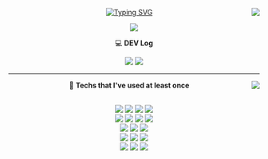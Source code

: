 <!--![Header](https://capsule-render.vercel.app/api?type=waving&color=auto&height=100&section=header)-->
<div align="center">
    <img align="right" src="https://github-readme-stats.vercel.app/api/top-langs/?username=tubus1130&theme=tokyonight&exclude_repo=Computer-Science-Engineering&layout=compact&langs_count=8&card_width=350"/>
  
 [![Typing SVG](https://readme-typing-svg.demolab.com?font=Redressed&pause=1000&color=70A5FD&center=true&width=235&lines=Developer+Dong+Ho)](https://git.io/typing-svg)
  
  
  <a href="https://hits.seeyoufarm.com"><img src="https://hits.seeyoufarm.com/api/count/incr/badge.svg?url=https%3A%2F%2Fgithub.com%2Ftubus1130%2Fhit-counter&count_bg=%23585B56&title_bg=%231D191C&icon=v.svg&icon_color=%23E10404&title=hits&edge_flat=true"/></a> 
 
  <p align="center">  </p>
  <p align="center"> 💻 <strong>DEV Log</strong> </p>  
   <a href="https://velog.io/@tubus1130"><img src="https://img.shields.io/badge/Velog-11B48A?style=plastic&logo=Velog&logoColor=white&link=https://velog.io/@tubus1130"/></a>
  <a href="https://www.notion.so/tubus1130/c0bdc067f8424daf9a4eda26aed8eab9"><img src="https://img.shields.io/badge/Notion-000000?style=plastic&logo=Notion&logoColor=white&link=https://www.notion.so/tubus1130/c0bdc067f8424daf9a4eda26aed8eab9"/></a>
</div>

 ---

<div align="center">
    <!--<img align="right" src="https://github-readme-stats.vercel.app/api?username=tubus1130&show_icons=true&theme=tokyonight"/>  -->
    <img align="right" src="http://mazassumnida.wtf/api/generate_badge?boj=tubus17"/>
  <p align="center"> 📌 <strong>Techs that I've used at least once</strong> </p> <br>
    <img src="https://img.shields.io/badge/Java-007396?style=plastic&logo=OpenJDK&logoColor=white">
    <img src="https://img.shields.io/badge/Python-3766AB?style=plastic&logo=Python&logoColor=white"/>
    <img src="https://img.shields.io/badge/C-A8B9CC?style=plastic&logo=C&logoColor=white"/>
    <img src="https://img.shields.io/badge/C++-00599C?style=plastic&logo=c%2B%2B&logoColor=white">
    <br>
    <img src="https://img.shields.io/badge/Kotlin-7F52FF?style=plastic&logo=kotlin&logoColor=white"/>
    <img src="https://img.shields.io/badge/HTML5-E34F26?style=plastic&logo=html5&logoColor=white"/>
    <img src="https://img.shields.io/badge/CSS-1572B6?style=plastic&logo=css3&logoColor=white"/>
    <img src="https://img.shields.io/badge/Javascript-F7DF1E?style=plastic&logo=javascript&logoColor=black">
    <br>
    <img src="https://img.shields.io/badge/React-61DAFB?style=plastic&logo=react&logoColor=black"> 
    <img src="https://img.shields.io/badge/Bootstrap-7952B3?style=plastic&logo=bootstrap&logoColor=white">
    <img src="https://img.shields.io/badge/Jquery-0769AD?style=plastic&logo=jquery&logoColor=white">
    <br>
    <img src="https://img.shields.io/badge/Oracle-F80000?style=plastic&logo=oracle&logoColor=white">
    <img src="https://img.shields.io/badge/MySQL-4479A1?style=plastic&logo=mysql&logoColor=white">
    <img src="https://img.shields.io/badge/Firebase-FFCA28?style=plastic&logo=firebase&logoColor=white">
    <br>
    <img src="https://img.shields.io/badge/Spring-6DB33F?style=plastic&logo=spring&logoColor=white">
    <img src="https://img.shields.io/badge/Django-092E20?style=plastic&logo=django&logoColor=white">
    <img src="https://img.shields.io/badge/Node.js-339933?style=plastic&logo=Node.js&logoColor=white">
    
</div>


<!--
<div align="center">
    
    <img align="right" src="https://streak-stats.demolab.com?user=tubus1130&theme=tokyonight-duo&hide_border=true&border_radius=5.3&date_format=%5BY%20%5DM%20j&card_width=420">
</div>
-->

<!--
    <div align="center">
        <img src="https://github-readme-activity-graph.vercel.app/graph?username=tubus1130&theme=tokyo-night">
    </div>
    ![Footer](https://capsule-render.vercel.app/api?type=waving&color=auto&height=100&section=footer)
-->
